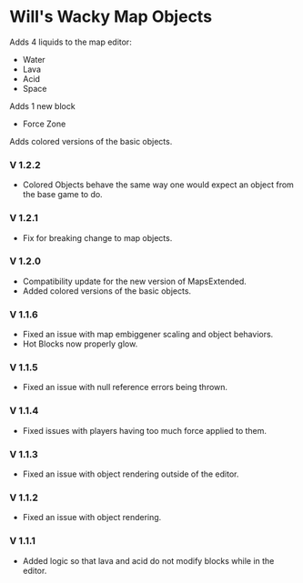 # Will's Wacky Map Objects

Adds 4 liquids to the map editor:
- Water
- Lava
- Acid
- Space

Adds 1 new block
- Force Zone

Adds colored versions of the basic objects.

### V 1.2.2
- Colored Objects behave the same way one would expect an object from the base game to do.

### V 1.2.1
- Fix for breaking change to map objects.

### V 1.2.0
- Compatibility update for the new version of MapsExtended.
- Added colored versions of the basic objects.

### V 1.1.6
- Fixed an issue with map embiggener scaling and object behaviors.
- Hot Blocks now properly glow.

### V 1.1.5
- Fixed an issue with null reference errors being thrown.

### V 1.1.4
- Fixed issues with players having too much force applied to them.

### V 1.1.3
- Fixed an issue with object rendering outside of the editor.

### V 1.1.2
- Fixed an issue with object rendering.

### V 1.1.1
- Added logic so that lava and acid do not modify blocks while in the editor.